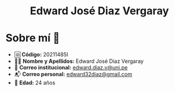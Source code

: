 <h1 align="center">Edward José Diaz Vergaray</h1>

# Sobre mí 🙋
- 🆔 **Código:** 20211485I  
- 🧑‍💻 **Nombre y Apellidos:** Edward José Diaz Vergaray  
- 📧 **Correo institucional:** edward.diaz.v@uni.pe  
- 📬 **Correo personal:** edward32diaz@gmail.com  
- 🎂 **Edad:** 24 años
